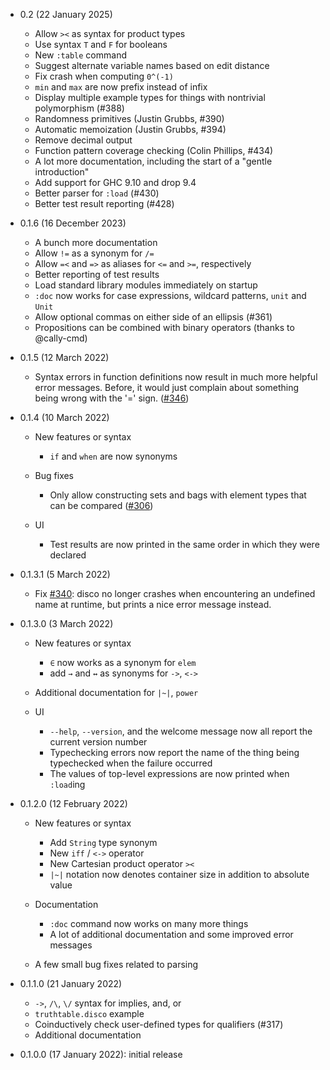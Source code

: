 * 0.2 (22 January 2025)

  - Allow `><` as syntax for product types
  - Use syntax `T` and `F` for booleans
  - New `:table` command
  - Suggest alternate variable names based on edit distance
  - Fix crash when computing `0^(-1)`
  - `min` and `max` are now prefix instead of infix
  - Display multiple example types for things with nontrivial polymorphism (#388)
  - Randomness primitives (Justin Grubbs, #390)
  - Automatic memoization (Justin Grubbs, #394)
  - Remove decimal output
  - Function pattern coverage checking (Colin Phillips, #434)
  - A lot more documentation, including the start of a "gentle
    introduction"
  - Add support for GHC 9.10 and drop 9.4
  - Better parser for `:load` (#430)
  - Better test result reporting (#428)

* 0.1.6 (16 December 2023)

  - A bunch more documentation
  - Allow `!=` as a synonym for `/=`
  - Allow `=<` and `=>` as aliases for `<=` and `>=`, respectively
  - Better reporting of test results
  - Load standard library modules immediately on startup
  - `:doc` now works for case expressions, wildcard patterns, `unit`
    and `Unit`
  - Allow optional commas on either side of an ellipsis (#361)
  - Propositions can be combined with binary operators (thanks to
    @cally-cmd)

* 0.1.5 (12 March 2022)

  - Syntax errors in function definitions now result in much more
    helpful error messages.  Before, it would just complain about
    something being wrong with the '=' sign.
    ([#346](https://github.com/disco-lang/disco/issues/346))

* 0.1.4 (10 March 2022)

  - New features or syntax
      - `if` and `when` are now synonyms

  - Bug fixes
      - Only allow constructing sets and bags with element types
        that can be compared ([#306](https://github.com/disco-lang/disco/issues/306))

  - UI
      - Test results are now printed in the same order in which
        they were declared

* 0.1.3.1 (5 March 2022)

  - Fix [#340](https://github.com/disco-lang/disco/issues/340): disco
    no longer crashes when encountering an undefined name at runtime,
    but prints a nice error message instead.

* 0.1.3.0 (3 March 2022)

  - New features or syntax
      - `∈` now works as a synonym for `elem`
      - add `→` and `↔` as synonyms for `->`, `<->`

  - Additional documentation for `|~|`, `power`

  - UI
      - `--help`, `--version`, and the welcome message now all report
        the current version number
      - Typechecking errors now report the name of the thing being
        typechecked when the failure occurred
      - The values of top-level expressions are now printed when
        `:load`ing

* 0.1.2.0 (12 February 2022)

  - New features or syntax
      - Add `String` type synonym
      - New `iff` / `<->` operator
      - New Cartesian product operator `><`
      - `|~|` notation now denotes container size in addition to
        absolute value

  - Documentation
      - `:doc` command now works on many more things
      - A lot of additional documentation and some improved error
        messages

  - A few small bug fixes related to parsing

* 0.1.1.0 (21 January 2022)

  - `->`, `/\`, `\/` syntax for implies, and, or
  - `truthtable.disco` example
  - Coinductively check user-defined types for qualifiers (#317)
  - Additional documentation

* 0.1.0.0 (17 January 2022): initial release
